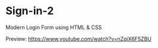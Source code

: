 # Sign-in-2
Modern Login Form using HTML &amp; CSS

Preview: 
https://www.youtube.com/watch?v=nZqiX6F5ZBU
